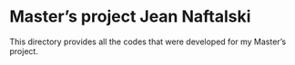 # Master’s project Jean Naftalski

This directory provides all the codes that were developed for my Master’s project. 
